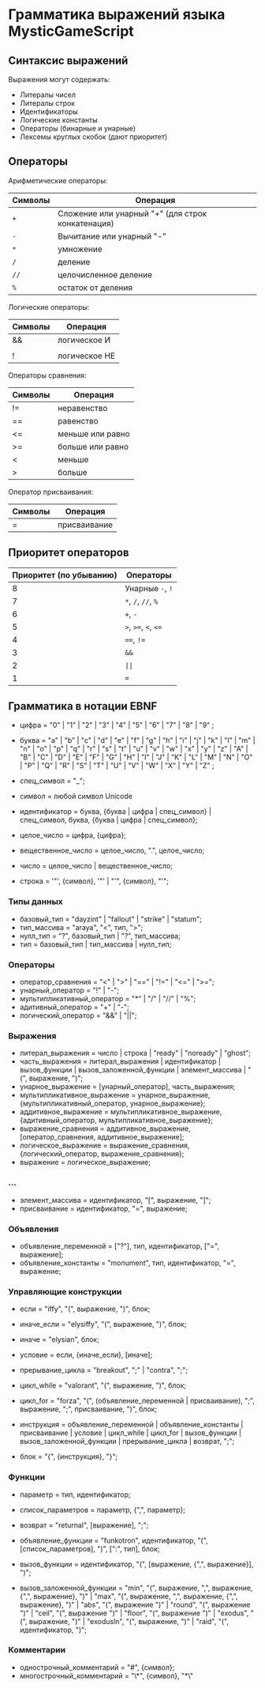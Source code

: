 # Грамматика выражений языка MysticGameScript

## Синтаксис выражений

Выражения могут содержать:

- Литералы чисел
- Литералы строк
- Идентификаторы
- Логические константы
- Операторы (бинарные и унарные)
- Лексемы круглых скобок (дают приоритет)

## Операторы

Арифметические операторы:

| Символы | Операция                                          |
| ------- | ------------------------------------------------  |
| `+`     | Сложение или унарный "+" (для строк конкатенация) |
| `-`     | Вычитание или унарный "-"                         |
| `*`     | умножение                                         |
| `/`     | деление                                           |
| `//`    | целочисленное деление                             |
| `%`     | остаток от деления                                |

Логические операторы:

| Символы | Операция              |
| ------- | --------------------- |
| &&      | логическое И          |
| ||      | логическое ИЛИ        |
| !       | логическое НЕ         |

Операторы сравнения:

| Символы | Операция              |
| ------- | --------------------- |
| !=      | неравенство           |
| ==      | равенство             |
| <=      | меньше или равно      |
| >=      | больше или равно      |
| <       | меньше                |
| >       | больше                |

Оператор присваивания:

| Символы | Операция              |
| ------- | --------------------- |
| =       | присваивание          |

## Приоритет операторов

| Приоритет (по убыванию) | Операторы            |
| ----------------------- | -------------        |
| 8                       | Унарные `-`, `!`     |
| 7                       | `*`, `/`, `//`, `%`  |
| 6                       | `+`, `-`             |
| 5                       | `>`, `>=`, `<`, `<=` |
| 4                       | `==`, `!=`           |
| 3                       | `&&`                 |
| 2                       | `\|\|`               |
| 1                       | `=`                  |

## Грамматика в нотации EBNF

* цифра = "0" | "1" | "2" | "3" | "4" | "5" | "6" | "7" | "8" | "9" ;

* буква = "a" | "b" | "c" | "d" | "e" | "f" | "g" | "h" | "i" | "j" 
       | "k" | "l" | "m" | "n" | "o" | "p" | "q" | "r" | "s" | "t" 
       | "u" | "v" | "w" | "x" | "y" | "z" 
       | "A" | "B" | "C" | "D" | "E" | "F" | "G" | "H" | "I" | "J" 
       | "K" | "L" | "M" | "N" | "O" | "P" | "Q" | "R" | "S" | "T" 
       | "U" | "V" | "W" | "X" | "Y" | "Z" ;

* спец_символ = "_";

* символ = любой символ Unicode

* идентификатор = буква, {буква | цифра | спец_символ}
              | спец_символ, буква, {буква | цифра | спец_символ};

* целое_число = цифра, {цифра};
* вещественное_число = целое_число, ".", целое_число;
* число = целое_число | вещественное_число;
* строка = '"', {символ}, '"' | "'", {символ}, "'";

### Типы данных
* базовый_тип = "dayzint" | "fallout" | "strike" | "statum";
* тип_массива = "araya", "<", тип, ">";
* нулл_тип = "?", базовый_тип | "?", тип_массива;
* тип = базовый_тип | тип_массива | нулл_тип;

### Операторы
* оператор_сравнения = "<" | ">" | "==" | "!=" | "<=" | ">=";
* унарный_оператор = "!" | "-";
* мультипликативный_оператор = "*" | "/" | "//" | "%";
* адитивный_оператор = "+" | "-";
* логический_оператор = "&&" | "||";

### Выражения
* литерал_выражения = число | строка | "ready" | "noready" | "ghost";
* часть_выражения = литерал_выражения | идентификатор 
              | вызов_функции | вызов_заложенной_функции
              | элемент_массива | "(", выражение, ")";
* унарное_выражение = [унарный_оператор], часть_выражения;
* мультипликативное_выражение = унарное_выражение, {мультипликативный_оператор, унарное_выражение};
* аддитивное_выражение = мультипликативное_выражение, {адитивный_оператор, мультипликативное_выражение};
* выражение_сравнения = аддитивное_выражение, [оператор_сравнения, аддитивное_выражение];
* логическое_выражение = выражение_сравнения, {логический_оператор, выражение_сравнения};
* выражение = логическое_выражение;

### ...
* элемент_массива = идентификатор, "[", выражение, "]";
* присваивание = идентификатор, "=", выражение;

### Объявления
* объявление_переменной = ["?"], тип, идентификатор, ["=", выражение];
* объявление_константы = "monument", тип, идентификатор, "=", выражение;

### Управляющие конструкции
* если = "iffy", "(", выражение, ")", блок;
* иначе_если = "elysiffy", "(", выражение, ")", блок;
* иначе = "elysian", блок;
* условие = если, {иначе_если}, [иначе];

* прерывание_цикла = "breakout", ";" | "contra", ";";
* цикл_while = "valorant", "(", выражение, ")", блок;
* цикл_for = "forza", "(", (объявление_переменной | присваивание), ";", выражение, ";", присваивание, ")", блок;

* инструкция = объявление_переменной | объявление_константы | присваивание | условие 
              | цикл_while | цикл_for | вызов_функции | вызов_заложенной_функции
              | прерывание_цикла | возврат, ";";
* блок = "{", {инструкция}, "}";

### Функции
* параметр = тип, идентификатор;
* список_параметров = параметр, {",", параметр};
* возврат = "returnal", [выражение], ";";
* объявление_функции = "funkotron", идентификатор, "(", [список_параметров], ")", [":", тип], блок;
* вызов_функции = идентификатор, "(", [выражение, {",", выражение}], ")";

* вызов_заложенной_функции = "min", "(", выражение, ",", выражение, {",", выражение}, ")" 
                     | "max", "(", выражение, ",", выражение, {",", выражение}, ")"
                     | "abs", "(", выражение ")"
                     | "round", "(", выражение ")"
                     | "ceil", "(", выражение ")"
                     | "floor", "(", выражение ")"
                     | "exodus", "(", выражение, ")"
                     | "exodusln", "(", выражение, ")"
                     | "raid", "(", идентификатор, ")";

### Комментарии

* однострочный_комментарий = "#", {символ};
* многострочный_комментарий = "\\\*", {символ}, "\*\\"